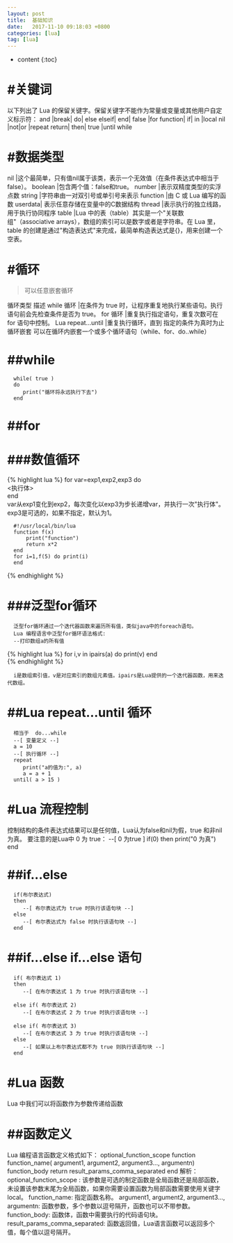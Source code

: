 ```yaml
---
layout: post
title:  基础知识
date:   2017-11-10 09:18:03 +0800
categories: [lua] 
tag: [lua] 
---
```


* content
{:toc}


#关键词
===============


以下列出了 Lua 的保留关键字。保留关键字不能作为常量或变量或其他用户自定义标示符：
and	|break|	do|	else
elseif|	end|	false	|for
function|	if|	in	|local
nil	|not|or	|repeat
return|	then|	true	|until
while

#数据类型
===============

nil	|这个最简单，只有值nil属于该类，表示一个无效值（在条件表达式中相当于false）。
boolean	|包含两个值：false和true。
number	|表示双精度类型的实浮点数
string	|字符串由一对双引号或单引号来表示
function	|由 C 或 Lua 编写的函数
userdata|	表示任意存储在变量中的C数据结构
thread	|表示执行的独立线路，用于执行协同程序
table	|Lua 中的表（table）其实是一个"关联数组"（associative arrays），数组的索引可以是数字或者是字符串。在 Lua 里，table 的创建是通过"构造表达式"来完成，最简单构造表达式是{}，用来创建一个空表。

#循环
===============

> 可以任意嵌套循环

循环类型	描述
while 循环	|在条件为 true 时，让程序重复地执行某些语句。执行语句前会先检查条件是否为 true。
for 循环	|重复执行指定语句，重复次数可在 for 语句中控制。
Lua repeat...until	|重复执行循环，直到 指定的条件为真时为止
循环嵌套	可以在循环内嵌套一个或多个循环语句（while、for、do..while）


##while
===============

      while( true )
      do
         print("循环将永远执行下去")
      end


##for
===============


###数值循环
===============

{% highlight lua %}
      for var=exp1,exp2,exp3 do  
          <执行体>  
      end  
      var从exp1变化到exp2，每次变化以exp3为步长递增var，并执行一次"执行体"。exp3是可选的，如果不指定，默认为1。
      
      #!/usr/local/bin/lua  
      function f(x)  
          print("function")  
          return x*2   
      end  
      for i=1,f(5) do print(i)  
      end  
{% endhighlight %}




###泛型for循环
===============

      泛型for循环通过一个迭代器函数来遍历所有值，类似java中的foreach语句。
      Lua 编程语言中泛型for循环语法格式:
      --打印数组a的所有值  
{% highlight lua %}
      for i,v in ipairs(a) 
      	do print(v) 
      end  
{% endhighlight %}

      i是数组索引值，v是对应索引的数组元素值。ipairs是Lua提供的一个迭代器函数，用来迭代数组。
      
##Lua repeat…until 循环
===============
      
      相当于  do...while
      --[ 变量定义 --]
      a = 10
      --[ 执行循环 --]
      repeat
         print("a的值为:", a)
         a = a + 1
      until( a > 15 )
      

#Lua 流程控制
===============


控制结构的条件表达式结果可以是任何值，Lua认为false和nil为假，true 和非nil为真。
要注意的是Lua中 0 为 true：
--[ 0 为true ]
if(0)
then
    print("0 为真")
end


##if...else
===============

      if(布尔表达式)
      then
         --[ 布尔表达式为 true 时执行该语句块 --]
      else
         --[ 布尔表达式为 false 时执行该语句块 --]
      end



##if...else if...else 语句
===============

      if( 布尔表达式 1)
      then
         --[ 在布尔表达式 1 为 true 时执行该语句块 --]
      
      else if( 布尔表达式 2)
         --[ 在布尔表达式 2 为 true 时执行该语句块 --]
      
      else if( 布尔表达式 3)
         --[ 在布尔表达式 3 为 true 时执行该语句块 --]
      else 
         --[ 如果以上布尔表达式都不为 true 则执行该语句块 --]
      end
      

#Lua 函数
===============

Lua 中我们可以将函数作为参数传递给函数

##函数定义
===============



Lua 编程语言函数定义格式如下：
optional_function_scope function function_name( argument1, argument2, argument3..., argumentn)
   function_body
 return result_params_comma_separated
end
解析：
optional_function_scope
: 该参数是可选的制定函数是全局函数还是局部函数，未设置该参数末尾为全局函数，如果你需要设置函数为局部函数需要使用关键字 local。
function_name:
指定函数名称。
argument1, argument2, argument3..., argumentn:
函数参数，多个参数以逗号隔开，函数也可以不带参数。
function_body:
函数体，函数中需要执行的代码语句块。
result_params_comma_separated:
函数返回值，Lua语言函数可以返回多个值，每个值以逗号隔开。







